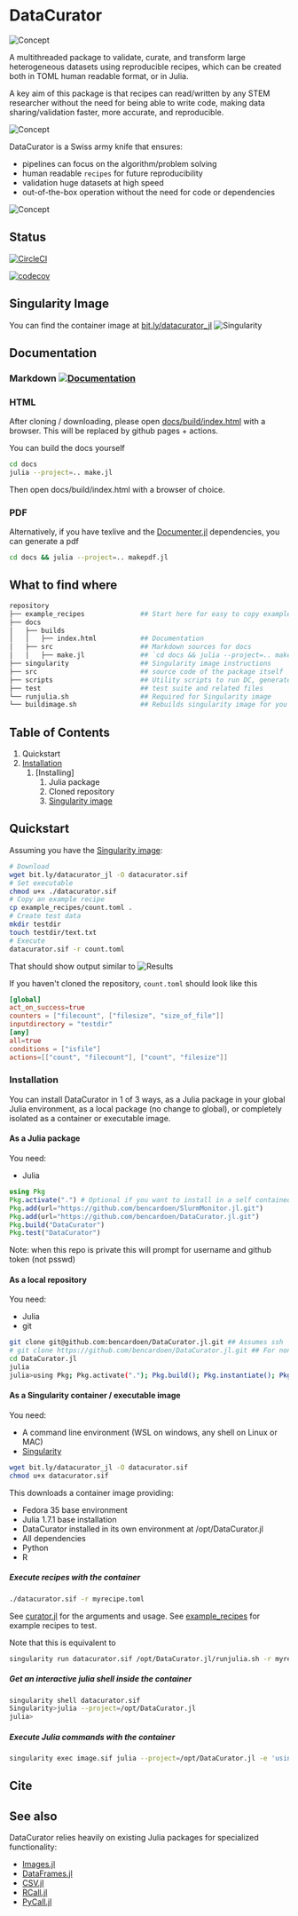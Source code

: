 # DataCurator

![Concept](datacurator-logos.png)

A multithreaded package to validate, curate, and transform large heterogeneous datasets using reproducible recipes, which can be created both in TOML human readable format, or in Julia.

A key aim of this package is that recipes can read/written by any STEM researcher without the need for being able to write code, making data sharing/validation faster, more accurate, and reproducible.

![Concept](venn.png)

DataCurator is a Swiss army knife that ensures:
- pipelines can focus on the algorithm/problem solving
- human readable `recipes` for future reproducibility
- validation huge datasets at high speed
- out-of-the-box operation without the need for code or dependencies

![Concept](whatami.png)

## Status

[![CircleCI](https://dl.circleci.com/status-badge/img/gh/bencardoen/DataCurator.jl/tree/main.svg?style=svg&circle-token=fd1f85a0afddb5f49ddc7a7252aad2a1ddaf80f9)](https://dl.circleci.com/status-badge/redirect/gh/bencardoen/DataCurator.jl/tree/main)

[![codecov](https://codecov.io/gh/bencardoen/DataCurator.jl/branch/main/graph/badge.svg?token=GI7MQH1VNA)](https://codecov.io/gh/bencardoen/DataCurator.jl)

## Singularity Image
You can find the container image at [bit.ly/datacurator_jl](bit.ly/datacurator_jl)
![Singularity](qr.png)

## Documentation
### Markdown [![Documentation](https://img.shields.io/badge/docs-stable-blue.svg)](https://github.com/bencardoen/DataCurator.jl/blob/main/docs/src/index.md)
### HTML
After cloning / downloading, please open [docs/build/index.html](docs/build/index.html) with a browser.
This will be replaced by github pages + actions.

You can build the docs yourself
```bash
cd docs
julia --project=.. make.jl
```
Then open docs/build/index.html with a browser of choice.
### PDF
Alternatively, if you have texlive and the [Documenter.jl](https://juliadocs.github.io/Documenter.jl/stable/man/other-formats/) dependencies, you can generate a pdf
```bash
cd docs && julia --project=.. makepdf.jl
```

## What to find where
```bash
repository
├── example_recipes              ## Start here for easy to copy example recipes
├── docs
│   ├── builds
│   │   ├── index.html           ## Documentation
│   ├── src                      ## Markdown sources for docs
│   │   ├── make.jl              ## `cd docs && julia --project=.. make.jl` to rebuild docs
├── singularity                  ## Singularity image instructions
├── src                          ## source code of the package itself
├── scripts                      ## Utility scripts to run DC, generate test data, ...
├── test                         ## test suite and related files
└── runjulia.sh                  ## Required for Singularity image
└── buildimage.sh                ## Rebuilds singularity image for you (Needs root !!)
```


## Table of Contents
1. Quickstart
2. [Installation](#installation)
   1. [Installing]
      1. Julia package
      2. Cloned repository
      3. [Singularity image](#singularity)

## Quickstart
Assuming you have the [Singularity image](bit.ly/datacurator_jl):
```bash
# Download
wget bit.ly/datacurator_jl -O datacurator.sif
# Set executable
chmod u+x ./datacurator.sif
# Copy an example recipe
cp example_recipes/count.toml .
# Create test data
mkdir testdir
touch testdir/text.txt
# Execute
datacurator.sif -r count.toml
```
That should show output similar to
![Results](outcome.png)

If you haven't cloned the repository, `count.toml` should look like this
```toml
[global]
act_on_success=true
counters = ["filecount", ["filesize", "size_of_file"]]
inputdirectory = "testdir"
[any]
all=true
conditions = ["isfile"]
actions=[["count", "filecount"], ["count", "filesize"]]
```

<a name="installation"></a>
### Installation
You can install DataCurator in 1 of 3 ways, as a Julia package in your global Julia environment, as a local package (no change to global), or completely isolated as a container or executable image.

#### As a Julia package
You need:
- Julia

```julia
using Pkg
Pkg.activate(".") # Optional if you want to install in a self contained environment
Pkg.add(url="https://github.com/bencardoen/SlurmMonitor.jl.git")
Pkg.add(url="https://github.com/bencardoen/DataCurator.jl.git")
Pkg.build("DataCurator")
Pkg.test("DataCurator")
```

Note: when this repo is private this will prompt for username and github token (not psswd)

#### As a local repository
You need:
- Julia
- git

```bash
git clone git@github.com:bencardoen/DataCurator.jl.git ## Assumes ssh
# git clone https://github.com/bencardoen/DataCurator.jl.git ## For non SSH
cd DataCurator.jl
julia
julia>using Pkg; Pkg.activate("."); Pkg.build(); Pkg.instantiate(); Pkg.test();
```




<a name="singularity"></a>
#### As a Singularity container / executable image
You need:
- A command line environment (WSL on windows, any shell on Linux or MAC)
- [Singularity](https://singularity-docs.readthedocs.io/en/latest/)
```bash
wget bit.ly/datacurator_jl -O datacurator.sif
chmod u+x datacurator.sif
```

This downloads a container image providing:
- Fedora 35 base environment
- Julia 1.7.1 base installation
- DataCurator installed in its own environment at /opt/DataCurator.jl
- All dependencies
- Python
- R


##### Execute recipes with the container
```bash
./datacurator.sif -r myrecipe.toml
```
See [curator.jl](https://github.com/bencardoen/DataCurator.jl/blob/main/scripts/curator.jl) for the arguments and usage. See [example_recipes](https://github.com/bencardoen/DataCurator.jl/blob/main/example_recipes) for example recipes to test.

Note that this is equivalent to
```bash
singularity run datacurator.sif /opt/DataCurator.jl/runjulia.sh -r myrecipe.toml
```

##### Get an interactive julia shell inside the container
```bash
singularity shell datacurator.sif
Singularity>julia --project=/opt/DataCurator.jl
julia>
```

##### Execute Julia commands with the container
```bash
singularity exec image.sif julia --project=/opt/DataCurator.jl -e 'using DataCurator";'
```

## Cite

## See also
DataCurator relies heavily on existing Julia packages for specialized functionality:
- [Images.jl](https://github.com/JuliaImages/Images.jl)
- [DataFrames.jl](https://dataframes.juliadata.org/stable/)
- [CSV.jl](https://csv.juliadata.org/stable/)
- [RCall.jl](https://github.com/JuliaInterop/RCall.jl)
- [PyCall.jl](https://github.com/JuliaPy/PyCall.jl)
